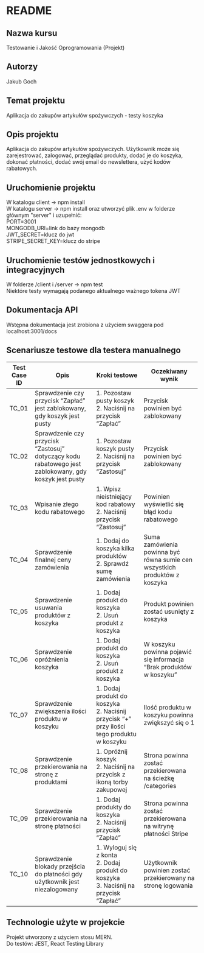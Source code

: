 # README #

## Nazwa kursu<br />
Testowanie i Jakość Oprogramowania (Projekt)

## Autorzy<br />
Jakub Goch

## Temat projektu<br />
Aplikacja do zakupów artykułów spożywczych - testy koszyka

## Opis projektu<br />
Aplikacja do zakupów artykułów spożywczych. Użytkownik może się zarejestrować, zalogować, przeglądać produkty, dodać je do koszyka, dokonać płatności, dodać swój email do newslettera, użyć kodów rabatowych.

## Uruchomienie projektu<br />
W katalogu client -> npm install<br />
W katalogu server -> npm install oraz utworzyć plik .env w folderze głównym "server" i uzupełnić:<br />
PORT=3001<br />
MONGODB_URI=link do bazy mongodb<br />
JWT_SECRET=klucz do jwt<br />
STRIPE_SECRET_KEY=klucz do stripe<br />

## Uruchomienie testów jednostkowych i integracyjnych<br />
W folderze /client i /server -> npm test <br />
Niektóre testy wymagają podanego aktualnego ważnego tokena JWT

## Dokumentacja API<br />
Wstępna dokumentacja jest zrobiona z użyciem swaggera pod localhost:3001/docs

## Scenariusze testowe dla testera manualnego<br />
| Test Case ID | Opis | Kroki testowe | Oczekiwany wynik |
|------------|------------|------------|------------|
| TC_01 | Sprawdzenie czy przycisk “Zapłać” jest zablokowany, gdy koszyk jest pusty | 1. Pozostaw pusty koszyk  <br/> 2. Naciśnij na przycisk “Zapłać”  | Przycisk powinien być zablokowany  |
| TC_02 | Sprawdzenie czy przycisk “Zastosuj” dotyczący kodu rabatowego jest zablokowany, gdy koszyk jest pusty | 1. Pozostaw koszyk pusty  <br/> 2. Naciśnij na przycisk “Zastosuj” | Przycisk powinien być zablokowany  |
| TC_03 | Wpisanie złego kodu rabatowego | 1. Wpisz nieistniejący kod rabatowy <br/> 2. Naciśnij przycisk “Zastosuj”  | Powinien wyświetlić się błąd kodu rabatowego  |
| TC_04 | Sprawdzenie finalnej ceny zamówienia | 1. Dodaj do koszyka kilka produktów  <br/> 2. Sprawdź sumę zamówienia | Suma zamówienia powinna być równa sumie cen wszystkich produktów z koszyka  |
| TC_05 | Sprawdzenie usuwania produktów z koszyka | 1. Dodaj produkt do koszyka  <br/> 2. Usuń produkt z koszyka  | Produkt powinien zostać usunięty z koszyka  |
| TC_06 | Sprawdzenie opróżnienia koszyka  | 1. Dodaj produkt do koszyka <br/> 2. Usuń produkt z koszyka  | W koszyku powinna pojawić się informacja “Brak produktów w koszyku”  |
| TC_07 | Sprawdzenie zwiększenia ilości produktu w koszyku | 1. Dodaj produkt do koszyka  <br/> 2. Naciśnij przycisk “+” przy ilości tego produktu w koszyku  | Ilość produktu w koszyku powinna zwiększyć się o 1  |
| TC_08 | Sprawdzenie przekierowania na stronę z produktami  | 1. Opróżnij koszyk  <br/> 2.  Naciśnij na przycisk z ikoną torby zakupowej  | Strona powinna zostać przekierowana na ścieżkę /categories  |
| TC_09 | Sprawdzenie przekierowania na stronę płatności  | 1. Dodaj produkty do koszyka  <br/> 2.  Naciśnij przycisk “Zapłać”  | Strona powinna zostać przekierowana na witrynę płatności Stripe  |
| TC_10 | Sprawdzenie blokady przejścia do płatności gdy użytkownik jest niezalogowany | 1. Wyloguj się z konta <br/> 2. Dodaj produkt do koszyka <br/> 3. Naciśnij na przycisk “Zapłać”  | Użytkownik powinien zostać przekierowany na stronę logowania  |


## Technologie użyte w projekcie<br />
Projekt utworzony z użyciem stosu MERN.<br />
Do testów: JEST, React Testing Library

